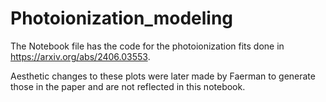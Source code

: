 # Photoionization_modeling

The Notebook file has the code for the photoionization fits done in https://arxiv.org/abs/2406.03553.

Aesthetic changes to these plots were later made by Faerman to generate those in the paper and are not reflected in this notebook.
